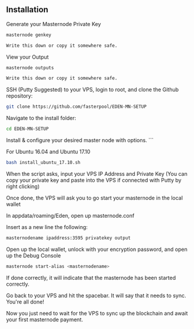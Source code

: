 ## Installation

Generate your Masternode Private Key
```bash
masternode genkey

Write this down or copy it somewhere safe.
```
View your Output

```bash
masternode outputs

Write this down or copy it somewhere safe. 
```

SSH (Putty Suggested) to your VPS, login to root, and clone the Github repository:

```bash
git clone https://github.com/fasterpool/EDEN-MN-SETUP
```
Navigate to the install folder:

```bash
cd EDEN-MN-SETUP
```

Install & configure your desired master node with options. ```

For Ubuntu 16.04 and Ubuntu 17.10

```bash
bash install_ubuntu_17.10.sh
```

When the script asks, input your VPS IP Address and Private Key (You can copy your private key and paste into the VPS if connected with Putty by right clicking)

Once done, the VPS will ask you to go start your masternode in the local wallet

In appdata/roaming/Eden, open up masternode.conf

Insert as a new line the following:

```bash
masternodename ipaddress:3595 privatekey output
```

Open up the local wallet, unlock with your encryption password, and open up the Debug Console

```bash
masternode start-alias <masternodename>
```
If done correctly, it will indicate that the masternode has been started correctly. 

Go back to your VPS and hit the spacebar. It will say that it needs to sync. You're all done!

Now you just need to wait for the VPS to sync up the blockchain and await your first masternode payment.
